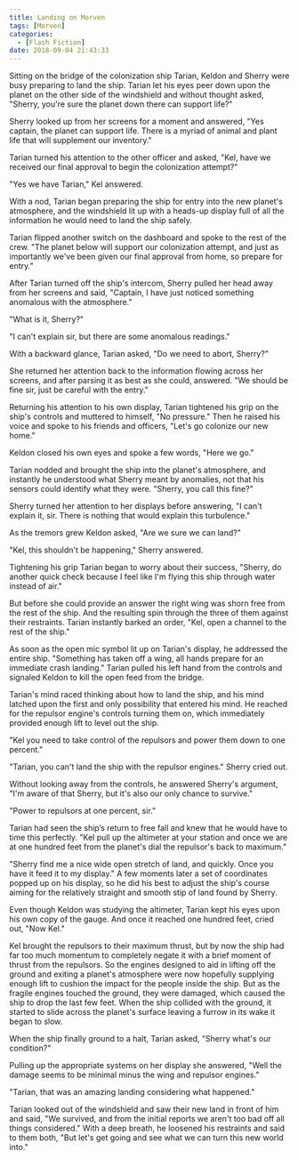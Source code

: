 ```yaml
---
title: Landing on Morven
tags: [Morven]
categories:
  - [Flash Fiction]
date: 2018-09-04 21:43:33
---
```


Sitting on the bridge of the colonization ship Tarian, Keldon and Sherry were busy preparing to land the ship.  Tarian let his eyes peer down upon the planet on the other side of the windshield and without thought asked, "Sherry, you're sure the planet down there can support life?"

Sherry looked up from her screens for a moment and answered, "Yes captain, the planet can support life.  There is a myriad of animal and plant life that will supplement our inventory."

Tarian turned his attention to the other officer and asked, "Kel, have we received our final approval to begin the colonization attempt?"

"Yes we have Tarian,"  Kel answered.<!-- more -->

With a nod, Tarian began preparing the ship for entry into the new planet's atmosphere, and the windshield lit up with a heads-up display full of all the information he would need to land the ship safely.

Tarian flipped another switch on the dashboard and spoke to the rest of the crew.  "The planet below will support our colonization attempt, and just as importantly we've been given our final approval from home, so prepare for entry."

After Tarian turned off the ship's intercom, Sherry pulled her head away from her screens and said, "Captain, I have just noticed something anomalous with the atmosphere."

"What is it, Sherry?"

"I can't explain sir, but there are some anomalous readings."

With a backward glance, Tarian asked, "Do we need to abort, Sherry?"

She returned her attention back to the information flowing across her screens, and after parsing it as best as she could, answered.  "We should be fine sir, just be careful with the entry."

Returning his attention to his own display, Tarian tightened his grip on the ship's controls and muttered to himself, "No pressure."  Then he raised his voice and spoke to his friends and officers, "Let's go colonize our new home."

Keldon closed his own eyes and spoke a few words, "Here we go."

Tarian nodded and brought the ship into the planet's atmosphere, and instantly he understood what Sherry meant by anomalies, not that his sensors could identify what they were.  "Sherry, you call this fine?"

Sherry turned her attention to her displays before answering, "I can't explain it, sir.  There is nothing that would explain this turbulence."

As the tremors grew Keldon asked, "Are we sure we can land?"

"Kel, this shouldn't be happening,"  Sherry answered.

Tightening his grip Tarian began to worry about their success, "Sherry, do another quick check because I feel like I'm flying this ship through water instead of air."

But before she could provide an answer the right wing was shorn free from the rest of the ship.  And the resulting spin through the three of them against their restraints.  Tarian instantly barked an order, "Kel, open a channel to the rest of the ship."

As soon as the open mic symbol lit up on Tarian's display, he addressed the entire ship.  "Something has taken off a wing, all hands prepare for an immediate crash landing."  Tarian pulled his left hand from the controls and signaled Keldon to kill the open feed from the bridge.

Tarian's mind raced thinking about how to land the ship, and his mind latched upon the first and only possibility that entered his mind.  He reached for the repulsor engine's controls turning them on, which immediately provided enough lift to level out the ship.

"Kel you need to take control of the repulsors and power them down to one percent."

"Tarian, you can't land the ship with the repulsor engines."  Sherry cried out.

Without looking away from the controls, he answered Sherry's argument, "I'm aware of that Sherry, but it's also our only chance to survive."

"Power to repulsors at one percent, sir."

Tarian had seen the ship’s return to free fall and knew that he would have to time this perfectly.  "Kel pull up the altimeter at your station and once we are at one hundred feet from the planet's dial the repulsor's back to maximum."

"Sherry find me a nice wide open stretch of land, and quickly.  Once you have it feed it to my display."  A few moments later a set of coordinates popped up on his display, so he did his best to adjust the ship's course aiming for the relatively straight and smooth stip of land found by Sherry. 

Even though Keldon was studying the altimeter, Tarian kept his eyes upon his own copy of the gauge.  And once it reached one hundred feet, cried out, "Now Kel."

Kel brought the repulsors to their maximum thrust, but by now the ship had far too much momentum to completely negate it with a brief moment of thrust from the repulsors.  So the engines designed to aid in lifting off the ground and exiting a planet's atmosphere were now hopefully supplying enough lift to cushion the impact for the people inside the ship.  But as the fragile engines touched the ground, they were damaged, which caused the ship to drop the last few feet.  When the ship collided with the ground, it started to slide across the planet's surface leaving a furrow in its wake it began to slow.

When the ship finally ground to a halt, Tarian asked, "Sherry what's our condition?"

Pulling up the appropriate systems on her display she answered, "Well the damage seems to be minimal minus the wing and repulsor engines."

"Tarian, that was an amazing landing considering what happened."

Tarian looked out of the windshield and saw their new land in front of him and said, "We survived, and from the initial reports we aren't too bad off all things considered."  With a deep breath, he loosened his restraints and said to them both, "But let's get going and see what we can turn this new world into."